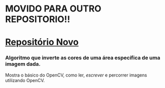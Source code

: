 # MOVIDO PARA OUTRO REPOSITORIO!!
# [Repositório Novo](https://github.com/Abrolhus/treinamentoVisaoSPL)

### Algoritmo que inverte as cores de uma área específica de uma imagem dada.
Mostra o básico do OpenCV, como ler, *escrever* e percorrer imagens utilizando OpenCV.



